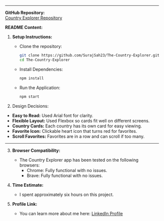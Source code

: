 
---

**GitHub Repository:**  
[Country Explorer Repository](https://github.com/SurajSah23/The-Countries-Explorer)

**README Content:**

1. **Setup Instructions:**
   - Clone the repository:
     ```bash
     git clone https://github.com/SurajSah23/The-Country-Explorer.git
     cd The-Country-Explorer
     ```
   - Install Dependencies:
     ```bash
     npm install
     ```
   - Run the Application:
     ```bash
     npm start
     ```
     
2. Design Decisions:
- **Easy to Read:** Used Arial font for clarity.
- **Flexible Layout:** Used Flexbox so cards fit well on different screens.
- **Country Cards:** Each country has its own card for easy viewing.
- **Favorite Icon:** Clickable heart icon that turns red for favorites.
- **Scroll Favorites:** Favorites are in a row and can scroll if too many.

--- 

3. **Browser Compatibility:**
   - The Country Explorer app has been tested on the following browsers:
     - Chrome: Fully functional with no issues.
     - Brave: Fully functional with no issues.

4. **Time Estimate:**
   - I spent approximately six hours on this project.

5. **Profile Link:**
   - You can learn more about me here: [LinkedIn Profile](https://www.linkedin.com/in/suraj-sah-b350a42b9/)

